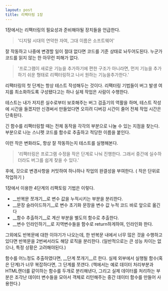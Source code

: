 ```yaml
---
layout: post
title: 리팩터링 1장
---
```


1장에서는 리팩터링의 필요성과 준비해야될 장치들을 언급한다.

>'디지털 시대의 연약한 자여, 그대 이름은 소프트웨어'

잘 작동하고 나중에 변경할 일이 절대 없다면 코드를 기준 상태로 놔두어도된다.
누군가 코드를 읽지 않는 한 아무런 피해가 없다.

>'프로그램이 새로운 기능을 추가하기에 편한 구조가 아니라면, 먼저 기능을 추가하기 쉬운 형태로 리팩터링하고 나서 원하는 기능을추가한다.'

리팩터링의 첫 단계는 항상 테스트 작성해두는 것이다.
리팩터링 기법들이 버그 발생 여지를 최소화하도록 구성됐다고는 하나 실제 작업은 사람이 수행한다.

테스트는 내가 저지른 실수로부터 보호해주는 버그 검출기의 역활을 하며,
테스트 작성에 시간을 들겠지만 신경써서 만들었다면 오히려 디버깅 시간이 줄어 전체 작업 시간은 단축된다.

긴 함수를 리팩터링할 때는 전체 동작을 각각의 부분으로 나눌 수 있는 지점을 찾는다.
부분으로 나눈 스니펫 코드를 함수로 추출하고 적당한 이름을 붙인다.

이런 작은 변화라도, 항상 잘 작동하는지 테스트를 실행해본다.

>'리팩터링은 프로그램 수정을 작은 단계로 나눠 진행한다. 그래서 중간에 실수하더라도 버그를 쉽게 찾을 수 있다.'

후에, 깃으로 변경사항을 커밋하여 하나하나 작업의 완결성을 부여한다. ( 작은 단위로 작업하기 )

1장에서 이용한 4단계의 리팩토링 기법은 이렇다.

* __반복문 쪼개기__로 변수 값을 누적시키는 부분을 분리한다.
* __문장 슬라이드하기__로 변수 초기화 문장을 변수 값 누적 코드 바로 앞으로 옮긴다
* __함수 추출하기__로 계산 부분을 별도의 함수로 추출한다.
* __변수 인라인하기__로 지역변수들을 함수로 return하게하여, 인라인화 한다.

그외에도 반복문에 대한 이야기가 나오는데,
한 반복문 내에서 너무 많은 것을 수행하고 있다면 반복문을 2번써서라도
해당 로직을 분리한다. (일반적으로는 큰 성능 차이는 없으나, 특정 상황은 고려해야된다.)

함수를 어느정도 추출하였다면, __단계 쪼개기__르 한다.
실제 외부에서 실행될 함수(혹은 단계)가 너무 복잡하다면, 그 단계를 쪼갠다.
(책에서는 예로 데이터 처리부분과 HTML랜더를 같이하는 함수를 두개로 분리해낸다, 그리고
실제 데이터를 처리하는 부분은 조각난 데이터 변수들을 모아서 객체로 리턴해주는 중간 데이터 함수를
만들어 사용한다.)

